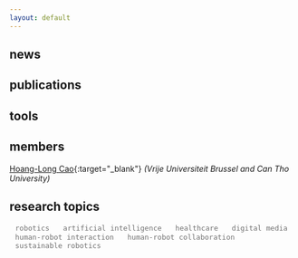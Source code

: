 ```yaml
---
layout: default
---
```


## news


## publications


## tools


## members

[Hoang-Long Cao](https://hoanglongcao.github.io){:target="_blank"} *(Vrije Universiteit Brussel and Can Tho University)*

## research topics

<style>
    #word-cloud {
        font-family: Arial, sans-serif;
    }
    .word {
        display: inline-block;
        margin: 0 10px; /* Only horizontal margin */
        color: black;
        transition: color 2s;
        color: #727272;
        font-size: 90%;
    }
    .hightlight-text {
        color: black;
    }
</style>

<div id="word-cloud">
    <code class="word">robotics</code>
    <code class="word">artificial intelligence</code>
    <code class="word">healthcare</code>
    <code class="word">digital media</code>
    <code class="word">human-robot interaction</code>
    <code class="word">human-robot collaboration</code>
    <code class="word">sustainable robotics</code>
</div>

<script>
    const words = document.querySelectorAll('.word');

    function highlightRandomWord() {
        // Remove hightlight-text from all words
        words.forEach(word => word.classList.remove('hightlight-text'));
        
        // Get a random word
        const randomWord = words[Math.floor(Math.random() * words.length)];
        
        // Highlight the random word
        randomWord.classList.add('hightlight-text');
    }

    // Highlight a random word every second
    setInterval(highlightRandomWord, 1500);
</script>
